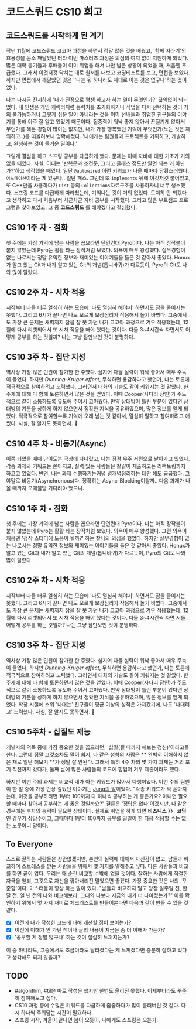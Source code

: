# 코드스쿼드 CS10 회고

## 코드스쿼드를 시작하게 된 계기

작년 11월에 코드스쿼드 코코아 과정을 하면서 정말 많은 것을 배웠고, '함께 자라기'의 효용성을 몸소 깨달았던 터라 이번 마스터즈 과정은 의심의 여지 없이 지원하게 되었다. 많은 대학 동기들과 후배들이 이미 취업을 해서 나만 남은 상황이 되었을 때, 처음엔 조급했다. 그래서 이것저것 닥치는 대로 원서를 내보고 코딩테스트를 보고, 면접을 보았다. 하지만 면접에서 깨달았던 것은 ''나는 뭐 하나라도 제대로 아는 것은 없구나'하는 것이었다.

나는 다시금 진지하게 '내가 진정으로 평생 하고자 하는 일이 무엇인가?' 끊임없이 되뇌었다. 내 인생은 게임 캐릭터처럼 능력치를 초기화하거나 직업을 다시 선택하는 것이 거의 불가능하거나 그렇게 쉬운 일이 아니라는 것을 이미 선배들과 취업한 친구들의 이야기를 통해 아주 잘 알고 있었기 때문이다. 집중력이 워낙 좋지 않아서 끈질기게 앉아서 무언가를 해본 경험이 많이는 없지만, 내가 가장 행복했던 기억이 무엇인가(노는 것은 제외하고..)를 떠올려보니 명확해졌다. '나에게는 팀원들과 프로젝트를 기획하고, 개발하고, 완성하는 것이 즐거운 일이다.'

그렇게 결심을 하고 스프링 공부를 다급하게 했다. 문제는 이때 자바에 대한 기초가 거의 없을 때였다. 사실, 이때는 '반복문과 조건문, 그리고 클래스 정도만 알면 되는 거 아닌가?'하고 생각했을 때였다. 일단 `@autowired` 이런 키워드가 나올 때마다 당황스러웠다. `어노테이션`이라는 게 있구나.. 일단 패스. 그런데 또 `implements` 뒤에 이것저것 붙어있고, 또 C++만을 사용하다가 `List` 등의 `Collections`자료구조를 사용하자니 너무 생소했다. 스프링 코드를 다급하게 따라쳤는데, 기억나는 것이 거의 없었다. 도저히 안 되겠다고 생각하고 다시 처음부터 차근차근 자바 공부를 시작했다. 그리고 많은 부트캠프 프로그램을 찾아보았고, 그 중 **코드스쿼드** 를 해야겠다고 결심했다.

## CS10 1주 차 - 점화

첫 주에는 가장 기억에 남는 사람을 꼽으라면 단언컨대 Pyro이다. 나는 아직 장작불이 붙지 않았는데 Pyro는 활활 타는 장작처럼 보였다. 의욕이 매우 왕성했다. 실무경험이 없는 나로서는 정말 유익한 정보와 재미있는 이야기들을 들은 것 같아서 좋았다. Honux가 알고 있는 Git과 내가 알고 있는 Git의 개념(톱니바퀴)가 다르듯이, Pyro의 Git도 나와 많이 달랐다.

## CS10 2주 차 - 시차 적응

시작부터 다들 너무 열심히 하는 모습에 '나도 열심히 해야지' 하면서도 잠을 줄이지는 못했다.  그리고 6시가 끝나면 나도 모르게 보상심리가 작용해서 놀기 바빴다. 그중에서도 가장 큰 문제는 새벽까지 잠을 잘 못 자던 내가 코코아 과정으로 겨우 적응했는데, 12월에 다시 리셋되어서 또 시차 적응을 해야 했다는 것이다. 다들 3~4시간씩 자면서도 어떻게 공부를 하는 것일까? 나는 그냥 잠만보인 것이 분명하다.

## CS10 3주 차 - 집단 지성

역사상 가장 많은 인원이 참가한 한 주였다. 심지어 다들 실력이 워낙 좋아서 매우 주눅이 들었다. 하지만 _Dunning-Kruger effect_, 무식하면 용감하다고 했던가, 나는 토론에 적극적으로 참여하려고 노력했다. 그러면서 대화의 기술도 같이 키워지는 것 같았다. 한 주제에 대해 다 함께 토론하면서 많은 것을 얻었다. 이때 Cooper(사다리 장인)가 주도적으로 같이 소통하도록 유도해 주어서 고마웠다. 만약 상대방이 틀린 부분이 있다면 상대방의 기분을 상하게 하지 않으면서 정확한 지식을 공유하였으며, 많은 정보를 얻게 되었다. 적극적으로 참여할수록 기억에 오래 남는 것 같아서, 열심히 말하고 참여하려고 애썼다. 사실, 잘 알지도 못하면서. 🥲

## CS10 4주 차 - 비동기(Async)

이쯤 되었을 때때 난이도는 극상에 다다랐고, 나는 점점 우주 저편으로 날아가고 있었다. 각종 과제와 키워드는 쏟아지고, 실력 있는 사람들은 칼같이 제출하고는 리팩토링까지 하고고 있었다. 반면, 나는 과제 수행하기는커녕 녕개념정리하는 데만 해도 급급했다. 그야말로 비동기(Asynchronous)다. 정확히는 Async-Blocking이랄까.. 다음 과제가 나올 때까지 오매불망 기다려야 했으니.

## CS10 1주 차 - 점화

첫 주에는 가장 기억에 남는 사람을 꼽으라면 단언컨대 Pyro이다. 나는 아직 장작불이 붙지 않았는데 Pyro는 활활 타는 장작처럼 보였다. 의욕이 매우 왕성했다. 그런 의욕이 처음엔 '정작 스터디에 도움이 될까?' 하는 찰나의 의심을 했었다. 하지만 실무경험이 없는 나로서는 정말 유익한 정보와 재미있는 이야기들을 들은 것 같아서 좋았다. Honux가 알고 있는 Git과 내가 알고 있는 Git의 개념(톱니바퀴)가 다르듯이, Pyro의 Git도 나와 많이 달랐다.

## CS10 2주 차 - 시차 적응

시작부터 다들 너무 열심히 하는 모습에 '나도 열심히 해야지' 하면서도 잠을 줄이지는 못했다.  그리고 6시가 끝나면 나도 모르게 보상심리가 작용해서 놀기 바빴다. 그중에서도 가장 큰 문제는 새벽까지 잠을 잘 못 자던 내가 코코아 과정으로 겨우 적응했는데, 12월에 다시 리셋되어서 또 시차 적응을 해야 했다는 것이다. 다들 3~4시간씩 자면 서둘 어떻게 공부를 하는 것일까? 나는 그냥 잠만보인 것이 분명하다.

## CS10 3주 차 - 집단 지성

역사상 가장 많은 인원이 참가한 한 주였다. 심지어 다들 실력이 워낙 좋아서 매우 주눅이 들었다. 하지만 _Dunning-Kruger effect_, 무식하면 용감하다고 했던가, 나는 토론에 적극적으로 참여하려고 노력했다. 그러면서 대화의 기술도 같이 키워지는 것 같았다. 한 주제에 대해 다 함께 토론하면서 많은 것을 얻었다. 이때 Cooper(사다리 장인)가 주도적으로 같이 소통하도록 유도해 주어서 고마웠다. 만약 상대방이 틀린 부분이 있다면 상대방의 기분을 상하게 하지 않으면서 정확한 지식을 공유하였으며, 많은 정보를 얻게 되었다. 학창 시절에 소위 '나대는' 친구들이 평균 이상의 성적은 가져갔기에, 나도 '나대려고' 노력했다. 사실, 잘 알지도 못하면서. 🥲

## CS10 5주차 - 삽질도 재능

개발자의 덕목 중에 가장 중요한 것을 꼽으라면, '삽질(될 때까지 해보는 정신)'이라고들 한다. 그런데 정말 그것조차도 말이 쉽지, 나 같은 성향의 사람은 **'완벽히 이해하지 않은 채로 일단 해보기'**가 정말 잘 안된다. 그래서 특히 4주 차의 몇 가지 과제는 거의 포기 직전까지 갔다가, 둘째 날에 많은 사람들의 코드에 힘입어 겨우 제출이라도 했다.

하지만 이번 주의 과제는 비교적 내가 아는 키워드가 많아서 다행이었다. 이번 주의 팀원이 한 말 중에 가장 인상 깊었던 이야기는 [Jung의 말](https://polynomeer.github.io/TIL/2021-TIL/2021-02-TIL/%EA%B0%9C%EB%B0%9C%EC%9E%90%EC%9D%98_%ED%95%99%EC%8A%B5%EC%9C%A0%ED%98%95.html)이었다. "각종 키워드가 막 쏟아지는데, 이것을 공부하려면 1부터 100까지 다 하나씩 공부하는 게 좋은가요? 아니면 필요할 때마다 찾아서 공부하는 게 옳은 것일까요?" 결론은 '정답은 없다'이겠지만, 나 같은 경우에는 후자의 능력이 필요한 상태이다. 실제로 취업을 하게 되면 **비즈니스 〉〉 코딩** 인 경우가 상당수이고, 그때마다 1부터 100까지 공부를 일일이 한 다음 적용할 수는 없는 노릇이니 말이다.

## To Everyone

스스로 잘하는 사람들은 상관없겠지만, 본인의 실력에 대해서 자신감이 없고, 남들과 비교하며 스트레스를 받는 사람들을 위해서 몇 가지를 말해주고 싶다. 다른 사람들과 비교를 하면 끝이 없다. 우리는 매 순간 비교할 수밖에 없을 것이다. 잘하는 사람에게 적절한 자극을 얻되, 그것으로 자신을 깎아내리진 말았으면 좋겠다. 가장 중요한 것은 나의 '꾸준함'이다. 마스터들이 항상 하는 말이 있다. "남들과 비교하지 말고 당장 일주일 전, 한 달 전, 일 년 전의 나와 비교해보라. 그때의 나보다 지금의 내가 더 나아졌는가?" 이를 확인하기 위해서 몇 가지 재미로 체크리스트를 만들어본다면 다음과 같이 만들 수 있을 것 같다.

- [x] 이전에 내가 작성한 코드에 대해 개선할 점이 보이는가?
- [x] 이전에 이해가 안 가던 책이나 글의 내용이 지금은 좀 더 이해가 가는가?
- [x] '공부할 게 정말 많구나' 하는 것이 절실히 느껴지는가?

이 중 하나라도, 그중에서도 조금이라도 달라졌다는 게 느껴졌다면 충분히 잘하고 있다고 생각해도 되지 않을까?

## TODO

- #algorithm, #til은 따로 작성은 했지만 한번도 올리진 못했다. 이제부터라도 꾸준히 참여해보고 싶다.
- CS10 과정 중에 수많은 키워드를 다급하게 줍줍하다가 많이 흘려버린 것 같다. 다시 하나씩 주워담는 시간이 필요하다.
- 스프링 시작, 겨울이 끝나면 봄이 오듯이, 나에게도 스프링은 오는가.

